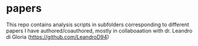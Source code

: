 # papers
This repo contains analysis scripts in subfolders corresponding to different papers I have authored/coauthored, mostly in collaboaation with dr. Leandro di Gloria (https://github.com/LeandroD94) 
